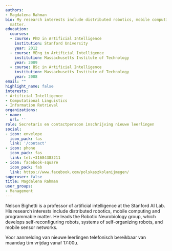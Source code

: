 ```yaml
---
authors:
- Magdalena Rahman
bio: My research interests include distributed robotics, mobile computing and programmable
  matter.
education:
  courses:
  - course: PhD in Artificial Intelligence
    institution: Stanford University
    year: 2012
  - course: MEng in Artificial Intelligence
    institution: Massachusetts Institute of Technology
    year: 2009
  - course: BSc in Artificial Intelligence
    institution: Massachusetts Institute of Technology
    year: 2008
email: ""
highlight_name: false
interests:
- Artificial Intelligence
- Computational Linguistics
- Information Retrieval
organizations:
- name: 
  url: ''
role: Secretaris en contactpersoon inschrijving nieuwe leerlingen
social:
- icon: envelope
  icon_pack: fas
  link: '/contact'
- icon: phone
  icon_pack: fas
  link: tel:+31684383211 
- icon: facebook-square
  icon_pack: fab
  link: https://www.facebook.com/polskaszkolanijmegen/
superuser: false
title: Magdalena Rahman
user_groups:
- Management
---
```


Nelson Bighetti is a professor of artificial intelligence at the Stanford AI Lab. His research interests include distributed robotics, mobile computing and programmable matter. He leads the Robotic Neurobiology group, which develops self-reconfiguring robots, systems of self-organizing robots, and mobile sensor networks.

Voor aanmelding van nieuwe leerlingen telefonisch bereikbaar van maandag t/m vrijdag vanaf 17:00u.

<!--{{< icon name="download" pack="fas" >}} Download my {{< staticref "media/demo_resume.pdf" "newtab" >}}resumé{{< /staticref >}}.-->
